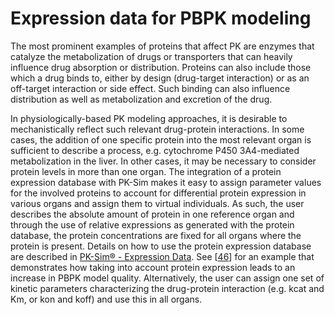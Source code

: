 # Expression data for PBPK modeling

The most prominent examples of proteins that affect PK are enzymes that catalyze the metabolization of drugs or transporters that can heavily influence drug absorption or distribution. Proteins can also include those which a drug binds to, either by design (drug-target interaction) or as an off-target interaction or side effect. Such binding can also influence distribution as well as metabolization and excretion of the drug.

In physiologically-based PK modeling approaches, it is desirable to mechanistically reflect such relevant drug-protein interactions. In some cases, the addition of one specific protein into the most relevant organ is sufficient to describe a process, e.g. cytochrome P450 3A4-mediated metabolization in the liver. In other cases, it may be necessary to consider protein levels in more than one organ. The integration of a protein expression database with PK-Sim makes it easy to assign parameter values for the involved proteins to account for differential protein expression in various organs and assign them to virtual individuals. As such, the user describes the absolute amount of protein in one reference organ and through the use of relative expressions as generated with the protein database, the protein concentrations are fixed for all organs where the protein is present.  Details on how to use the protein expression database are described in [PK-Sim® - Expression Data](../part-3/pk-sim-expression-data.md). See [[46](../references.md#46)] for an example that demonstrates how taking into account protein expression leads to an increase in PBPK model quality. Alternatively, the user can assign one set of kinetic parameters characterizing the drug-protein interaction (e.g. kcat and Km, or kon and koff) and use this in all organs.

